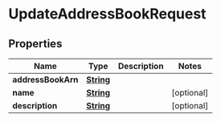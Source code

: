 

# UpdateAddressBookRequest


## Properties

| Name | Type | Description | Notes |
|------------ | ------------- | ------------- | -------------|
|**addressBookArn** | [**String**](String.md) |  |  |
|**name** | [**String**](String.md) |  |  [optional] |
|**description** | [**String**](String.md) |  |  [optional] |




